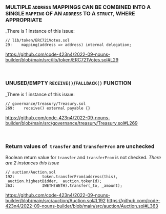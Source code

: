 ### MULTIPLE `ADDRESS` MAPPINGS CAN BE COMBINED INTO A SINGLE `MAPPING` OF AN `ADDRESS` TO A `STRUCT`, WHERE APPROPRIATE

_There is 1 instance of this issue:

```solidity
// lib/token/ERC721Votes.sol
29:    mapping(address => address) internal delegation;
```
https://github.com/code-423n4/2022-09-nouns-builder/blob/main/src/lib/token/ERC721Votes.sol#L29

&nbsp;
&nbsp;


### UNUSED/EMPTY `RECEIVE()`/`FALLBACK()` FUNCTION

_There is 1 instance of this issue:
```solidity
// governance/treasury/Treasury.sol
269:    receive() external payable {}
```
https://github.com/code-423n4/2022-09-nouns-builder/blob/main/src/governance/treasury/Treasury.sol#L269

&nbsp;
&nbsp;

### Return values of  `transfer` and `transferFrom` are unchecked
Boolean return value for `transfer` and `transferFrom` is not checked.
*There are 2 instances this issue*

```solidity
// auction/Auction.sol
192:            token.transferFrom(address(this), _auction.highestBidder, _auction.tokenId);
363:            IWETH(WETH).transfer(_to, _amount);
```
https://github.com/code-423n4/2022-09-nouns-builder/blob/main/src/auction/Auction.sol#L192
https://github.com/code-423n4/2022-09-nouns-builder/blob/main/src/auction/Auction.sol#L363

